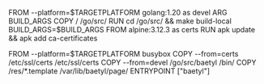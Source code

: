 FROM --platform=$TARGETPLATFORM golang:1.20 as devel
ARG BUILD_ARGS
COPY / /go/src/
RUN cd /go/src/ && make build-local BUILD_ARGS=$BUILD_ARGS
FROM alpine:3.12.3 as certs
RUN apk update && apk add ca-certificates

FROM --platform=$TARGETPLATFORM busybox
COPY --from=certs /etc/ssl/certs /etc/ssl/certs
COPY --from=devel /go/src/baetyl /bin/
COPY /res/*.template /var/lib/baetyl/page/
ENTRYPOINT ["baetyl"]